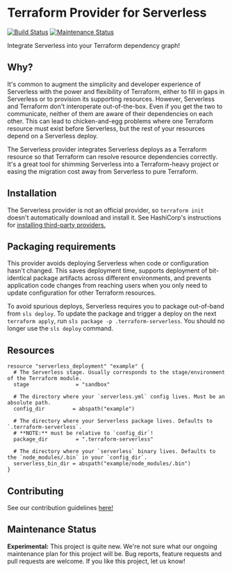 Terraform Provider for Serverless
=================================
[![Build Status](https://travis-ci.com/FormidableLabs/terraform-provider-serverless.svg?branch=master)](https://travis-ci.com/FormidableLabs/terraform-provider-serverless)
[![Maintenance Status][maintenance-image]](#maintenance-status)

Integrate Serverless into your Terraform dependency graph!

## Why?

It's common to augment the simplicity and developer experience of Serverless with the power and flexibility of Terraform, either to fill in gaps in Serverless or to provision its supporting resources. However, Serverless and Terraform don't interoperate out-of-the-box. Even if you get the two to communicate, neither of them are aware of their dependencies on each other. This can lead to chicken-and-egg problems where one Terraform resource must exist before Serverless, but the rest of your resources depend on a Serverless deploy.

The Serverless provider integrates Serverless deploys as a Terraform resource so that Terraform can resolve resource dependencies correctly. It's a great tool for shimming Serverless into a Terraform-heavy project or easing the migration cost away from Serverless to pure Terraform.

## Installation

The Serverless provider is not an official provider, so `terraform init` doesn't automatically download and install it. See HashiCorp's instructions for [installing third-party providers.](https://www.terraform.io/docs/configuration/providers.html#third-party-plugins)

## Packaging requirements

This provider avoids deploying Serverless when code or configuration hasn't changed. This saves deployment time, supports deployment of bit-identical package artifacts across different environments, and prevents application code changes from reaching users when you only need to update configuration for other Terraform resources.

To avoid spurious deploys, Serverless requires you to package out-of-band from `sls deploy`. To update the package and trigger a deploy on the next `terraform apply`, run `sls package -p .terraform-serverless`. You should no longer use the `sls deploy` command.

## Resources

```hcl
resource "serverless_deployment" "example" {
  # The Serverless stage. Usually corresponds to the stage/environment of the Terraform module.
  stage               = "sandbox"

  # The directory where your `serverless.yml` config lives. Must be an absolute path.
  config_dir         = abspath("example")

  # The directory where your Serverless package lives. Defaults to `.terraform-serverless`.
  # **NOTE:** must be relative to `config_dir`!
  package_dir         = ".terraform-serverless"

  # The directory where your `serverless` binary lives. Defaults to the `node_modules/.bin` in your `config_dir`.
  serverless_bin_dir = abspath("example/node_modules/.bin")
}
```

## Contributing

See our contribution guidelines [here!](CONTRIBUTING.md)

## Maintenance Status

**Experimental:** This project is quite new. We're not sure what our ongoing maintenance plan for this project will be. Bug reports, feature requests and pull requests are welcome. If you like this project, let us know!

[maintenance-image]: https://img.shields.io/badge/Maintenance-experimental-blueviolet

